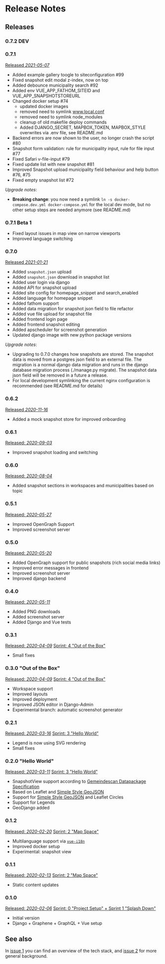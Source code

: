# Release Notes

## Releases

### 0.7.2 DEV

### 0.7.1
[Released *2021-05-07*](https://github.com/cividi/spatial-data-package-platform/releases/tag/0.7.1)

- Added example gallery toogle to siteconfiguration #99
- Fixed snapshot edit modal z-index, now on top
- Added debounce municipality search #92
- Added env VUE_APP_FATHOM_SITEID and VUE_APP_SNAPSHOTSTOREURL
- Changed docker setup #74
  - updated docker images
  - removed need to symlink www.local.conf
  - removed need to symlink node_modules
  - cleanup of old makefile deploy commands
  - Added DJANGO_SECRET, MAPBOX_TOKEN, MAPBOX_STYLE overwrites via .env file, see README.md
- Backend errors are now shown to the user, no longer crash the script #80
- Snapshot form validation: rule for municipality input, rule for file input #77
- Fixed Safari v-file-input #79
- Fixed update list with new snapshot #81
- Improved Snapshot upload municipality field behaviour and help button #76, #75
- Fixed empty snapshot list #72

*Upgrade notes*:
- **Breaking change**: you now need a symlink `ln -s docker-compose.dev.yml docker-compose.yml` for the local dev mode, but no other setup steps are needed anymore (see README.md)

### 0.7.1 Beta 1

- Fixed layout issues in map view on narrow viewports
- Improved language switching

### 0.7.0
[Released *2021-01-21*](https://github.com/cividi/spatial-data-package-platform/releases/tag/0.7.0)

- Added `snapshot.json` upload
- Added `snapshot.json` download in snapshot list
- Added user login via django
- Added API for snapshot upload
- Added site config for homepage_snippet and search_enabled
- Added language for homepage snippet
- Added fathom support
- Added data migration for snapshot json field to file refactor
- Added vue file upload for snapshot file
- Added frontend login page
- Added frontend snapshot editing
- Added apscheduler for screenshot generation
- Updated django image with new python package versions

*Upgrade notes*:
- Upgrading to 0.7.0 changes how snapshots are stored. The snapshot data is moved from a postgres json field to an external file. The migration is a normal django data migration and runs in the django database migration process (./manage.py migrate). The snapshot data json field will be removed in a future a release. 
- For local development symlinking the current nginx configuration is recommended (see README.md for details)

### 0.6.2
[Released *2020-11-16*](https://github.com/cividi/spatial-data-package-platform/releases/tag/0.6.2)

- Added a mock snapshot store for improved onboarding

### 0.6.1
[Released: *2020-09-03*](https://github.com/cividi/spatial-data-package-platform/releases/tag/0.6.1)

- Improved snapshot loading and switching

### 0.6.0
[Released: *2020-08-04*](https://github.com/cividi/spatial-data-package-platform/releases/tag/0.6.0)

- Added snapshot sections in workspaces and municipalities based on topic

### 0.5.1
[Released: *2020-05-27*](https://github.com/cividi/spatial-data-package-platform/releases/tag/0.5.1)

- Improved OpenGraph Support
- Improved screenshot server

### 0.5.0
[Released: *2020-05-20*](https://github.com/cividi/spatial-data-package-platform/releases/tag/0.5.0)

- Added OpenGraph support for public snapshots (rich social media links)
- Improved error messages in frontend
- Improved screenshot server
- Improved django backend

### 0.4.0
[Released: *2020-05-11*](https://github.com/cividi/spatial-data-package-platform/releases/tag/0.4.0)

- Added PNG downloads
- Added screenshot server
- Added Django and Vue tests

### 0.3.1
[Released: *2020-04-09*](https://github.com/cividi/spatial-data-package-platform/releases/tag/0.3.1)
[Sprint: 4 "Out of the Box"](https://bitbucket.org/cividi/gemeindescan-webui/issues?milestone=SP+4%3A+Out+of+the+box)

- Small fixes

### 0.3.0 "Out of the Box"
[Released: *2020-04-09*](https://github.com/cividi/spatial-data-package-platform/releases/tag/0.3.0)
[Sprint: 4 "Out of the Box"](https://bitbucket.org/cividi/gemeindescan-webui/issues?milestone=SP+4%3A+Out+of+the+box)

- Workspace support
- Improved layouts
- Improved deployment
- Improved JSON editor in Django-Admin
- Experimental branch: automatic screenshot generator

### 0.2.1
[Released: *2020-03-16*](https://github.com/cividi/spatial-data-package-platform/releases/tag/0.2.1)
[Sprint: 3 "Hello World"](https://bitbucket.org/cividi/gemeindescan-webui/issues?milestone=SP+3%3A+Hello+world)

- Legend is now using SVG rendering
- Small fixes

### 0.2.0 "Hello World"
[Released: *2020-03-11*](https://github.com/cividi/spatial-data-package-platform/releases/tag/0.2.0)
[Sprint: 3 "Hello World"](https://bitbucket.org/cividi/gemeindescan-webui/issues?milestone=SP+3%3A+Hello+world)

- SnapshotView support according to [Gemeindescan Datapackage Specification](https://bitbucket.org/cividi/gemeindescan-sample/)
- Based on Leaflet and [Simple Style GeoJSON](https://github.com/mapbox/simplestyle-spec)
- Support for [Simple Style GeoJSON](https://github.com/mapbox/simplestyle-spec) and Leaflet Circles
- Support for Legends
- GeoDjango added

### 0.1.2
[Released: *2020-02-20*](https://github.com/cividi/spatial-data-package-platform/releases/tag/0.1.2)
[Sprint: 2 "Map Space"](https://bitbucket.org/cividi/gemeindescan-webui/issues?milestone=SP+2%3A+Map+space)

- Multilanguage support via [`vue-i18n`](https://github.com/kazupon/vue-i18n)
- Improved docker setup
- Experimental: snapshot view

### 0.1.1
[Released: *2020-02-13*](https://github.com/cividi/spatial-data-package-platform/releases/tag/0.1.1)
[Sprint: 2 "Map Space"](https://bitbucket.org/cividi/gemeindescan-webui/issues?milestone=SP+2%3A+Map+space)

- Static content updates

### 0.1.0
[Released: *2020-02-06*](https://github.com/cividi/spatial-data-package-platform/releases/tag/0.1.0)
[Sprint: 0 "Project Setup" + Sprint 1 "Splash Down"](https://bitbucket.org/cividi/gemeindescan-webui/issues?milestone=SP+1%3A+Splash+down&milestone=SP+0%3A+Project+setup)

- Initial version
- Django + Graphene + GraphQL + Vue setup

## See also

In [issue 1](https://bitbucket.org/cividi/gemeindescan-webui/issues/1) you can find an overview of the tech stack, and [issue 2](https://bitbucket.org/cividi/gemeindescan-webui/issues/1) for more general background.
